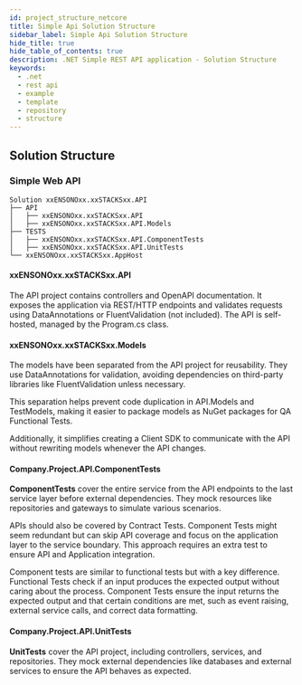 ```yaml
---
id: project_structure_netcore
title: Simple Api Solution Structure
sidebar_label: Simple Api Solution Structure
hide_title: true
hide_table_of_contents: true
description: .NET Simple REST API application - Solution Structure
keywords:
  - .net
  - rest api
  - example
  - template
  - repository
  - structure
---
```


## Solution Structure

### Simple Web API

```text
Solution xxENSONOxx.xxSTACKSxx.API
├── API
│   ├── xxENSONOxx.xxSTACKSxx.API
│   ├── xxENSONOxx.xxSTACKSxx.API.Models
├── TESTS
│   ├── xxENSONOxx.xxSTACKSxx.API.ComponentTests
│   ├── xxENSONOxx.xxSTACKSxx.API.UnitTests
└── xxENSONOxx.xxSTACKSxx.AppHost
```

#### xxENSONOxx.xxSTACKSxx.API

The API project contains controllers and OpenAPI documentation. It exposes the application via REST/HTTP endpoints and validates requests using DataAnnotations or FluentValidation (not included). The API is self-hosted, managed by the Program.cs class.

#### xxENSONOxx.xxSTACKSxx.Models

The models have been separated from the API project for reusability. They use DataAnnotations for validation, avoiding dependencies on third-party libraries like FluentValidation unless necessary. 

This separation helps prevent code duplication in API.Models and TestModels, making it easier to package models as NuGet packages for QA Functional Tests. 

Additionally, it simplifies creating a Client SDK to communicate with the API without rewriting models whenever the API changes.

#### Company.Project.API.ComponentTests

**ComponentTests** cover the entire service from the API endpoints to the last service layer before external dependencies. They mock resources like repositories and gateways to simulate various scenarios.

APIs should also be covered by Contract Tests. Component Tests might seem redundant but can skip API coverage and focus on the application layer to the service boundary. This approach requires an extra test to ensure API and Application integration.

Component tests are similar to functional tests but with a key difference. Functional Tests check if an input produces the expected output without caring about the process. Component Tests ensure the input returns the expected output and that certain conditions are met, such as event raising, external service calls, and correct data formatting.

#### Company.Project.API.UnitTests

**UnitTests** cover the API project, including controllers, services, and repositories. They mock external dependencies like databases and external services to ensure the API behaves as expected.